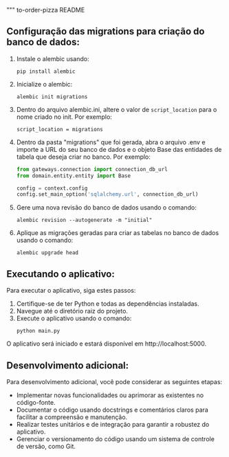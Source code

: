 """
to-order-pizza README

## Configuração das migrations para criação do banco de dados:

1. Instale o alembic usando:
    ```
    pip install alembic
    ```

2. Inicialize o alembic:
    ```
    alembic init migrations
    ```

3. Dentro do arquivo alembic.ini, altere o valor de `script_location` para o nome criado no init. Por exemplo:
    ```
    script_location = migrations
    ```

4. Dentro da pasta "migrations" que foi gerada, abra o arquivo .env e importe a URL do seu banco de dados e o objeto Base das entidades de tabela que deseja criar no banco. Por exemplo:
    ```python
    from gateways.connection import connection_db_url
    from domain.entity.entity import Base

    config = context.config
    config.set_main_option('sqlalchemy.url', connection_db_url)
    ```

5. Gere uma nova revisão do banco de dados usando o comando:
    ```
    alembic revision --autogenerate -m "initial"
    ```

6. Aplique as migrações geradas para criar as tabelas no banco de dados usando o comando:
    ```
    alembic upgrade head
    ```

## Executando o aplicativo:

Para executar o aplicativo, siga estes passos:

1. Certifique-se de ter Python e todas as dependências instaladas.
2. Navegue até o diretório raiz do projeto.
3. Execute o aplicativo usando o comando:
    ```
    python main.py
    ```

O aplicativo será iniciado e estará disponível em http://localhost:5000.

## Desenvolvimento adicional:

Para desenvolvimento adicional, você pode considerar as seguintes etapas:

- Implementar novas funcionalidades ou aprimorar as existentes no código-fonte.
- Documentar o código usando docstrings e comentários claros para facilitar a compreensão e manutenção.
- Realizar testes unitários e de integração para garantir a robustez do aplicativo.
- Gerenciar o versionamento do código usando um sistema de controle de versão, como Git.



